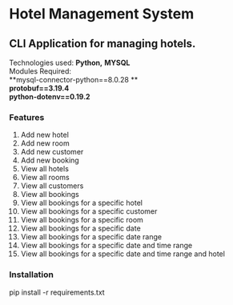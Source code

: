 # Hotel Management System

## CLI Application for managing hotels.

Technologies used:
    **Python,**
    **MYSQL**
<br>
Modules Required: <br>
**mysql-connector-python==8.0.28 ** <br>
**protobuf==3.19.4** <br>
**python-dotenv==0.19.2**

    
### Features

1. Add new hotel
2. Add new room
3. Add new customer
4. Add new booking
5. View all hotels
6. View all rooms
7. View all customers
8. View all bookings
9. View all bookings for a specific hotel
10. View all bookings for a specific customer
11. View all bookings for a specific room
12. View all bookings for a specific date
13. View all bookings for a specific date range
14. View all bookings for a specific date and time range
15. View all bookings for a specific date and time range and hotel

### Installation
pip install -r requirements.txt